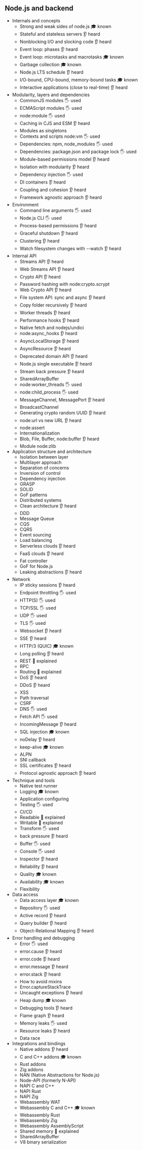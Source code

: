 ## Node.js and backend

- Internals and concepts
  - Strong and weak sides of node.js 🎓 known
  - Stateful and stateless servers 👂 heard
  - Nonblocking I/O and slocking code 👂 heard
  - Event loop: phases 👂 heard
  - Event loop: microtasks and macrotasks 🎓 known
  - Garbage collection 🎓 known
  - Node.js LTS schedule 👂 heard
  - I/O-bound, CPU-bound, memory-bound tasks 🎓 known
  - Interactive applications (close to real-time) 👂 heard
- Modularity, layers and dependencies
  - CommonJS modules 🖐️ used
  - ECMAScript modules 🖐️ used
  - node:module 🖐️ used
  - Caching in CJS and ESM 👂 heard
  - Modules as singletons 
  - Contexts and scripts node:vm 🖐️ used
  - Dependencies: npm, node_modules 🖐️ used
  - Dependencies: package.json and package lock  🖐️ used
  - Module-based permissions model 👂 heard
  - Isolation with modularity 👂 heard
  - Dependency injection 🖐️ used
  - DI containers 👂 heard
  - Coupling and cohesion 👂 heard
  - Framework agnostic approach 👂 heard
- Environment
  - Command line arguments 🖐️ used
  - Node.js CLI 🖐️ used
  - Process-based permissions 👂 heard
  - Graceful shutdown 👂 heard
  - Clustering 👂 heard
  - Watch filesystem changes with --watch 👂 heard
- Internal API
  - Streams API 👂 heard
  - Web Streams API 👂 heard
  - Crypto API 👂 heard
  - Password hashing with node:crypto.scrypt
  - Web Crypto API 👂 heard
  - File system API: sync and async 👂 heard
  - Copy folder recursively 👂 heard
  - Worker threads 👂 heard
  - Performance hooks 👂 heard
  - Native fetch and nodejs/undici
  - node:async_hooks 👂 heard
  - AsyncLocalStorage 👂 heard
  - AsyncResource 👂 heard
  - Deprecated domain API 👂 heard
  - Node.js single executable 👂 heard
  - Stream back pressure 👂 heard
  - SharedArrayBuffer
  - node:worker_threads 🖐️ used
  - node:child_process 🖐️ used
  - MessageChannel, MessagePort 👂 heard
  - BroadcastChannel
  - Generating crypto random UUID 👂 heard
  - node:url vs new URL 👂 heard
  - node:assert
  - Internationalization
  - Blob, File, Buffer, node:buffer 👂 heard
  - Module node:zlib
- Application structure and architecture
  - Isolation between layer
  - Multilayer approach 
  - Separation of concerns 
  - Inversion of control 
  - Dependency injection 
  - GRASP
  - SOLID 
  - GoF patterns
  - Distributed systems 
  - Clean architecture 👂 heard
  - DDD
  - Message Queue 
  - CQS
  - CQRS
  - Event sourcing 
  - Load balancing 
  - Serverless clouds 👂 heard
  - FaaS clouds 👂 heard
  - Fat controller
  - GoF for Node.js
  - Leaking abstractions 👂 heard
- Network
  - IP sticky sessions 👂 heard
  - Endpoint throttling 🖐️ used
  - HTTP(S) 🖐️ used
  - TCP/SSL 🖐️ used
  - UDP 🖐️ used
  - TLS 🖐️ used
  - Websocket 👂 heard
  - SSE 👂 heard
  - HTTP/3 (QUIC) 🎓 known 
  - Long polling 👂 heard
  - REST 🙋 explained
  - RPC 
  - Routing 🙋 explained
  - DoS 👂 heard
  - DDoS 👂 heard
  - XSS
  - Path traversal
  - CSRF
  - DNS 🖐️ used
  - Fetch API 🖐️ used
  - IncomingMessage 👂 heard
  - SQL injection 🎓 known 
  - noDelay 👂 heard
  - keep-alive 🎓 known
  - ALPN
  - SNI callback
  - SSL certificates 👂 heard
  - Protocol agnostic approach 👂 heard
- Technique and tools
  - Native test runner 
  - Logging 🎓 known 
  - Application configuring 
  - Testing 🖐️ used
  - CI/CD 
  - Readable 🙋 explained
  - Writable 🙋 explained
  - Transform 🖐️ used
  - back pressure 👂 heard
  - Buffer 🖐️ used
  - Console 🖐️ used
  - Inspector 👂 heard
  - Reliability 👂 heard
  - Quality 🎓 known
  - Availability 🎓 known
  - Flexibility 
- Data access
  - Data access layer 🎓 known
  - Repository 🖐️ used
  - Active record 👂 heard
  - Query builder 👂 heard
  - Object-Relational Mapping 👂 heard
- Error handling and debugging
  - Error 🖐️ used
  - error.cause 👂 heard
  - error.code 👂 heard
  - error.message 👂 heard
  - error.stack 👂 heard
  - How to avoid mixins 
  - Error.captureStackTrace
  - Uncaught exceptions 👂 heard
  - Heap dump 🎓 known
  - Debugging tools 👂 heard
  - Flame graph 👂 heard
  - Memory leaks 🖐️ used
  - Resource leaks 👂 heard
  - Data race
- Integrations and bindings
  - Native addons 👂 heard
  - C and C++ addons 🎓 known 
  - Rust addons
  - Zig addons
  - NAN (Native Abstractions for Node.js)
  - Node-API (formerly N-API)
  - NAPI C and C++
  - NAPI Rust
  - NAPI Zig
  - Webassembly WAT
  - Webassembly C and C++ 🎓 known 
  - Webassembly Rust
  - Webassembly Zig
  - Webassembly AssemblyScript 
  - Shared memory 🙋 explained
  - SharedArrayBuffer
  - V8 binary serialization

